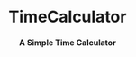 <h1 align="center">
  <br>
  TimeCalculator
  <br>
</h1>

<h4 align="center">A Simple Time Calculator</h4>
